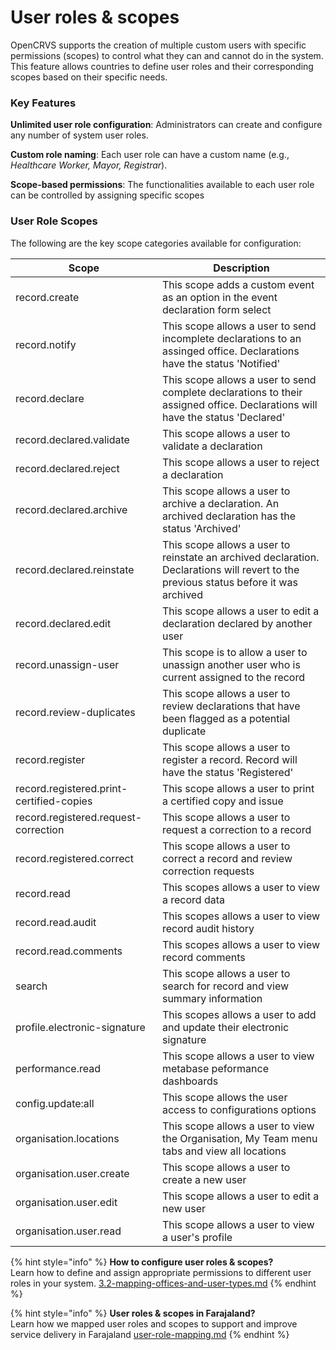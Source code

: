 # User roles & scopes

OpenCRVS supports the creation of multiple custom users with specific permissions (scopes) to control what they can and cannot do in the system. This feature allows countries to define user roles and their corresponding scopes based on their specific needs.

### Key Features

**Unlimited user role configuration**: Administrators can create and configure any number of system user roles.

**Custom role naming**: Each user role can have a custom name (e.g., _Healthcare Worker, Mayor, Registrar_).

**Scope-based permissions**: The functionalities available to each user role can be controlled by assigning specific scopes

### User Role Scopes

The following are the key scope categories available for configuration:

| Scope                                    | Description                                                                                                                           |
| ---------------------------------------- | ------------------------------------------------------------------------------------------------------------------------------------- |
| record.create                            | This scope adds a custom event as an option in the event declaration form select                                                      |
| record.notify                            | This scope allows a user to send incomplete declarations to an assinged office. Declarations have the status 'Notified'               |
| record.declare                           | This scope allows a user to send complete declarations to their assigned office. Declarations will have the status 'Declared'         |
| record.declared.validate                 | This scope allows a user to validate a declaration                                                                                    |
| record.declared.reject                   | This scope allows a user to reject a declaration                                                                                      |
| record.declared.archive                  | This scope allows a user to archive a declaration. An archived declaration has the status 'Archived'                                  |
| record.declared.reinstate                | This scope allows a user to reinstate an archived declaration. Declarations will revert to the previous status before it was archived |
| record.declared.edit                     | This scope allows a user to edit a declaration declared by another user                                                               |
| record.unassign-user                     | This scope is to allow a user to unassign another user who is current assigned to the record                                          |
| record.review-duplicates                 | This scope allows a user to review declarations that have been flagged as a potential duplicate                                       |
| record.register                          | This scope allows a user to register a record. Record will have the status 'Registered'                                               |
| record.registered.print-certified-copies | This scope allows a user to print a certified copy and issue                                                                          |
| record.registered.request-correction     | This scope allows a user to request a correction to a record                                                                          |
| record.registered.correct                | This scope allows a user to correct a record and review correction requests                                                           |
| record.read                              | This scopes allows a user to view a record data                                                                                       |
| record.read.audit                        | This scopes allows a user to view record audit history                                                                                |
| record.read.comments                     | This scopes allows a user to view record comments                                                                                     |
| search                                   | This scope allows a user to search for record and view summary information                                                            |
| profile.electronic-signature             | This scopes allows a user to add and update their electronic signature                                                                |
| performance.read                         | This scope allows a user to view metabase peformance dashboards                                                                       |
| config.update:all                        | This scope allows the user access to configurations options                                                                           |
| organisation.locations                   | This scope allows a user to view the Organisation, My Team menu tabs and view all locations                                           |
| organisation.user.create                 | This scope allows a user to create a new user                                                                                         |
| organisation.user.edit                   | This scope allows a user to edit a new user                                                                                           |
| organisation.user.read                   | This scope allows a user to view a user's profile                                                                                     |

{% hint style="info" %}
**How to configure user roles & scopes?**\
Learn how to define and assign appropriate permissions to different user roles in your system. [3.2-mapping-offices-and-user-types.md](../../setup/2.-gather-requirements/3.2-mapping-offices-and-user-types.md "mention")
{% endhint %}

{% hint style="info" %}
**User roles & scopes in Farajaland?**\
Learn how we mapped user roles and scopes to support and improve service delivery in Farajaland [user-role-mapping.md](../../default-configuration/opencrvs-configuration-in-farajaland/user-role-mapping.md "mention")
{% endhint %}
